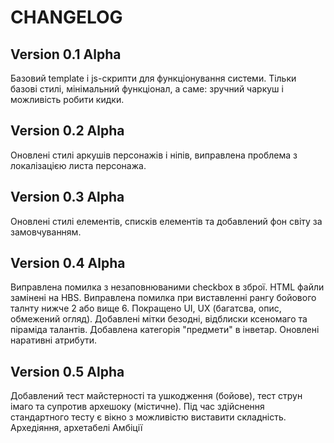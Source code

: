 # CHANGELOG

## Version 0.1 Alpha
Базовий template і js-скрипти для функціонування системи. Тільки базові стилі, мінімальний функціонал, а саме: зручний чаркуш і можливість робити кидки.

## Version 0.2 Alpha
Оновлені стилі аркушів персонажів і ніпів, виправлена проблема з локалізацією листа персонажа.

## Version 0.3 Alpha
Оновлені стилі елементів, списків елементів та добавлений фон світу за замовчуванням.

## Version 0.4 Alpha
Виправлена помилка з незаповнюваними checkbox в зброї. HTML файли замінені на HBS.
Виправлена помилка при виставленні рангу бойового талнту нижче 2 або вище 6.
Покращено UI, UX (багатсва, опис, обмежений огляд).
Добавлені мітки безодні, відблиски ксеномаго та піраміда талантів.
Добавлена категорія "предмети" в інветар.
Оновлені наративні атрибути.

## Version 0.5 Alpha
Добавлений тест майстерності та ушкодження (бойове), тест струн імаго та супротив архешоку (містичне). Під час здійснення стандартного тесту є вікно з можливістю виставити складність.
Архедіяння, архетабелі
Амбіції
